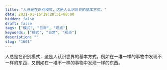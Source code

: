 ```yaml
---
title: "人总是在识别模式，这是人认识世界的基本方式。"
date: 2021-01-16T19:28:51+08:00
hidden: false
draft: false
tags: ["模式", "日常", "观点"]
keywords: ["模式", "日常", "观点"]
description: ""
slug: "1601"
---
```


人总是在识别模式，这是人认识世界的基本方式。例如在一堆一样的事物中发现不一样的东西，又例如在一堆不一样的事物中发现一样的东西。